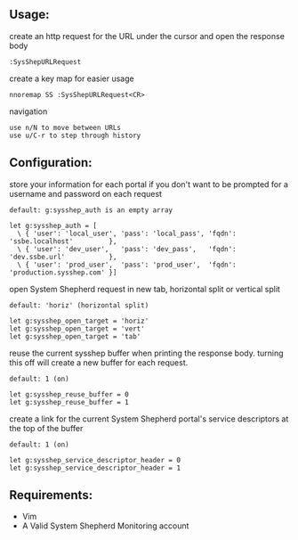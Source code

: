Usage:
-------

create an http request for the URL under the cursor and open the response body

    :SysShepURLRequest

create a key map for easier usage

    nnoremap SS :SysShepURLRequest<CR>

navigation

    use n/N to move between URLs
    use u/C-r to step through history

Configuration:
-------

store your information for each portal if you don't want to be prompted for a username and password on each request

    default: g:sysshep_auth is an empty array

    let g:sysshep_auth = [
      \ { 'user': 'local_user', 'pass': 'local_pass', 'fqdn': 'ssbe.localhost'         },
      \ { 'user': 'dev_user',   'pass': 'dev_pass',   'fqdn': 'dev.ssbe.url'           },
      \ { 'user': 'prod_user',  'pass': 'prod_user',  'fqdn': 'production.sysshep.com' }]

open System Shepherd request in new tab, horizontal split or vertical split

    default: 'horiz' (horizontal split)

    let g:sysshep_open_target = 'horiz'
    let g:sysshep_open_target = 'vert'
    let g:sysshep_open_target = 'tab'

reuse the current sysshep buffer when printing the response body. turning this off will create a new buffer for each request.

    default: 1 (on)

    let g:sysshep_reuse_buffer = 0
    let g:sysshep_reuse_buffer = 1

create a link for the current System Shepherd portal's service descriptors at the top of the buffer

    default: 1 (on)

    let g:sysshep_service_descriptor_header = 0
    let g:sysshep_service_descriptor_header = 1

Requirements:
------------

* Vim
* A Valid System Shepherd Monitoring account

